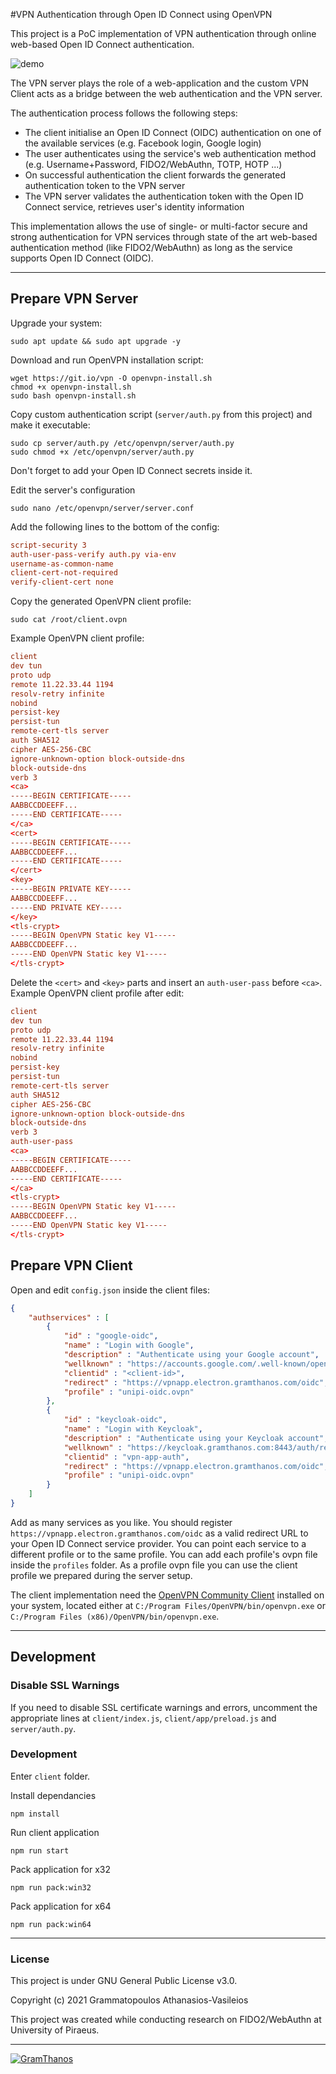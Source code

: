 #VPN Authentication through Open ID Connect using OpenVPN

This project is a PoC implementation of VPN authentication through online web-based Open ID Connect authentication.

![demo](preview.gif)

The VPN server plays the role of a web-application and the custom VPN Client acts as a bridge between the web authentication and the VPN server.

The authentication process follows the following steps:
- The client initialise an Open ID Connect (OIDC) authentication on one of the available services (e.g. Facebook login, Google login)
- The user authenticates using the service's web authentication method (e.g. Username+Password, FIDO2/WebAuthn, TOTP, HOTP ...)
- On successful authentication the client forwards the generated authentication token to the VPN server
- The VPN server validates the authentication token with the Open ID Connect service, retrieves user's identity information

This implementation allows the use of single- or multi-factor secure and strong authentication for VPN services through state of the art web-based authentication method (like FIDO2/WebAuthn) as long as the service supports Open ID Connect (OIDC).

___

## Prepare VPN Server

Upgrade your system:
```console
sudo apt update && sudo apt upgrade -y
```

Download and run OpenVPN installation script:
```console
wget https://git.io/vpn -O openvpn-install.sh
chmod +x openvpn-install.sh
sudo bash openvpn-install.sh
```

Copy custom authentication script (`server/auth.py` from this project) and make it executable:
```console
sudo cp server/auth.py /etc/openvpn/server/auth.py
sudo chmod +x /etc/openvpn/server/auth.py
```
Don't forget to add your Open ID Connect secrets inside it.

Edit the server's configuration
```console
sudo nano /etc/openvpn/server/server.conf
```
Add the following lines to the bottom of the config:
```conf
script-security 3
auth-user-pass-verify auth.py via-env
username-as-common-name
client-cert-not-required
verify-client-cert none
```

Copy the generated OpenVPN client profile:
```console
sudo cat /root/client.ovpn
```

Example OpenVPN client profile:
```conf
client
dev tun
proto udp
remote 11.22.33.44 1194
resolv-retry infinite
nobind
persist-key
persist-tun
remote-cert-tls server
auth SHA512
cipher AES-256-CBC
ignore-unknown-option block-outside-dns
block-outside-dns
verb 3
<ca>
-----BEGIN CERTIFICATE-----
AABBCCDDEEFF...
-----END CERTIFICATE-----
</ca>
<cert>
-----BEGIN CERTIFICATE-----
AABBCCDDEEFF...
-----END CERTIFICATE-----
</cert>
<key>
-----BEGIN PRIVATE KEY-----
AABBCCDDEEFF...
-----END PRIVATE KEY-----
</key>
<tls-crypt>
-----BEGIN OpenVPN Static key V1-----
AABBCCDDEEFF...
-----END OpenVPN Static key V1-----
</tls-crypt>
```

Delete the `<cert>` and `<key>` parts and insert an `auth-user-pass` before `<ca>`.
Example OpenVPN client profile after edit:
```conf
client
dev tun
proto udp
remote 11.22.33.44 1194
resolv-retry infinite
nobind
persist-key
persist-tun
remote-cert-tls server
auth SHA512
cipher AES-256-CBC
ignore-unknown-option block-outside-dns
block-outside-dns
verb 3
auth-user-pass
<ca>
-----BEGIN CERTIFICATE-----
AABBCCDDEEFF...
-----END CERTIFICATE-----
</ca>
<tls-crypt>
-----BEGIN OpenVPN Static key V1-----
AABBCCDDEEFF...
-----END OpenVPN Static key V1-----
</tls-crypt>
```

## Prepare VPN Client
Open and edit `config.json` inside the client files:
```json
{
	"authservices" : [
		{
			"id" : "google-oidc",
			"name" : "Login with Google",
			"description" : "Authenticate using your Google account",
			"wellknown" : "https://accounts.google.com/.well-known/openid-configuration",
			"clientid" : "<client-id>",
			"redirect" : "https://vpnapp.electron.gramthanos.com/oidc",
			"profile" : "unipi-oidc.ovpn"
		},
		{
			"id" : "keycloak-oidc",
			"name" : "Login with Keycloak",
			"description" : "Authenticate using your Keycloak account",
			"wellknown" : "https://keycloak.gramthanos.com:8443/auth/realms/DEMOAPP/.well-known/openid-configuration",
			"clientid" : "vpn-app-auth",
			"redirect" : "https://vpnapp.electron.gramthanos.com/oidc",
			"profile" : "unipi-oidc.ovpn"
		}
	]
}
```
Add as many services as you like.
You should register `https://vpnapp.electron.gramthanos.com/oidc` as a valid redirect URL to your Open ID Connect service provider.
You can point each service to a different profile or to the same profile.
You can add each profile's ovpn file inside the `profiles` folder.
As a profile ovpn file you can use the client profile we prepared during the server setup.

The client implementation need the [OpenVPN Community Client](https://openvpn.net/community-downloads/) installed on your system, located either at `C:/Program Files/OpenVPN/bin/openvpn.exe` or `C:/Program Files (x86)/OpenVPN/bin/openvpn.exe`.

___

## Development

### Disable SSL Warnings 
If you need to disable SSL certificate warnings and errors, uncomment the appropriate lines at `client/index.js`, `client/app/preload.js` and `server/auth.py`.

### Development
Enter `client` folder.

Install dependancies
```console
npm install
```

Run client application
```console
npm run start
```

Pack application for x32
```console
npm run pack:win32
```

Pack application for x64
```console
npm run pack:win64
```

___

### License

This project is under GNU General Public License v3.0.

Copyright (c) 2021 Grammatopoulos Athanasios-Vasileios

This project was created while conducting research on FIDO2/WebAuthn at University of Piraeus.

___

[![GramThanos](https://avatars2.githubusercontent.com/u/14858959?s=42&v=4)](https://github.com/GramThanos)
